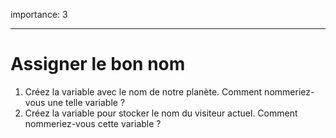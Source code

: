 importance: 3

---

# Assigner le bon nom

1. Créez la variable avec le nom de notre planète. Comment nommeriez-vous une telle variable ?
2. Créez la variable pour stocker le nom du visiteur actuel. Comment nommeriez-vous cette variable ?